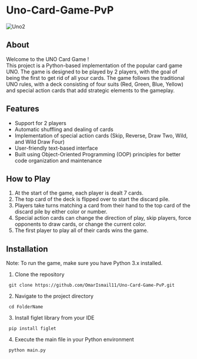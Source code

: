 # Uno-Card-Game-PvP
![Uno2](https://github.com/user-attachments/assets/f266bf1b-4e48-4790-b1e3-e07acef32498)
## About
Welcome to the UNO Card Game !                                        
This project is a Python-based implementation of the popular card game UNO. The game is designed to be played by 2 players, with the goal of being the first to get rid of all your cards. The game follows the traditional UNO rules, with a deck consisting of four suits (Red, Green, Blue, Yellow) and special action cards that add strategic elements to the gameplay. 
## Features
- Support for 2 players
- Automatic shuffling and dealing of cards 
- Implementation of special action cards (Skip, Reverse, Draw Two, Wild, and Wild Draw Four)
- User-friendly text-based interface
- Built using Object-Oriented Programming (OOP) principles for better code organization and maintenance
## How to Play
1. At the start of the game, each player is dealt 7 cards.
2. The top card of the deck is flipped over to start the discard pile.
3. Players take turns matching a card from their hand to the top card of the discard pile by either color or number.
4. Special action cards can change the direction of play, skip players, force opponents to draw cards, or change the current color.
5. The first player to play all of their cards wins the game.
## Installation
Note: To run the game, make sure you have Python 3.x installed.
1. Clone the repository
```
 git clone https://github.com/OmarIsmail11/Uno-Card-Game-PvP.git
```
2. Navigate to the project directory
```
 cd FolderName
```
3. Install figlet library from your IDE
```
 pip install figlet 
```
4. Execute the main file in your Python environment
```
 python main.py 
```
